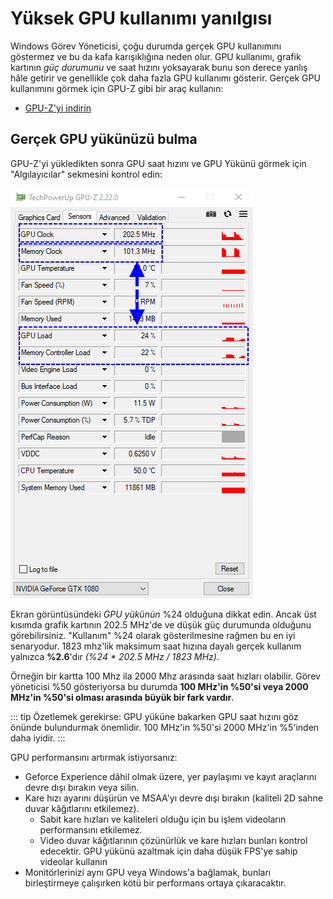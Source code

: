 # Yüksek GPU kullanımı yanılgısı

Windows Görev Yöneticisi, çoğu durumda gerçek GPU kullanımını göstermez ve bu da kafa karışıklığına neden olur. GPU kullanımı, grafik kartının *güç durumunu* ve saat hızını yoksayarak bunu son derece yanlış hâle getirir ve genellikle çok daha fazla GPU kullanımı gösterir. Gerçek GPU kullanımını görmek için GPU-Z gibi bir araç kullanın:

* [GPU-Z'yi indirin](https://www.techpowerup.com/gpuz/)

## Gerçek GPU yükünüzü bulma

GPU-Z'yi yükledikten sonra GPU saat hızını ve GPU Yükünü görmek için "Algılayıcılar" sekmesini kontrol edin:

![Gerçek GPU kullanımı](./gpuz.png)

Ekran görüntüsündeki *GPU yükünün* %24 olduğuna dikkat edin. Ancak üst kısımda grafik kartının 202.5 MHz'de ve düşük güç durumunda olduğunu görebilirsiniz. "Kullanım" %24 olarak gösterilmesine rağmen bu en iyi senaryodur. 1823 mhz'lik maksimum saat hızına dayalı gerçek kullanım yalnızca **%2.6**'dır *(%24 * 202.5 MHz / 1823 MHz)*.

Örneğin bir kartta 100 Mhz ila 2000 Mhz arasında saat hızları olabilir. Görev yöneticisi %50 gösteriyorsa bu durumda **100 MHz'in %50'si veya 2000 MHz'in %50'si olması arasında büyük bir fark vardır**.

::: tip
Özetlemek gerekirse: GPU yüküne bakarken GPU saat hızını göz önünde bulundurmak önemlidir. 100 MHz'in %50'si 2000 MHz'in %5'inden daha iyidir.
:::

GPU performansını artırmak istiyorsanız:

* Geforce Experience dâhil olmak üzere, yer paylaşımı ve kayıt araçlarını devre dışı bırakın veya silin.
* Kare hızı ayarını düşürün ve MSAA'yı devre dışı bırakın (kaliteli 2D sahne duvar kâğıtlarını etkilemez).
    * Sabit kare hızları ve kaliteleri olduğu için bu işlem videoların performansını etkilemez.
    * Video duvar kâğıtlarının çözünürlük ve kare hızları bunları kontrol edecektir. GPU yükünü azaltmak için daha düşük FPS'ye sahip videolar kullanın
* Monitörlerinizi aynı GPU veya Windows'a bağlamak, bunları birleştirmeye çalışırken kötü bir performans ortaya çıkaracaktır.